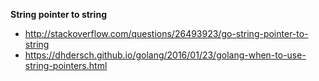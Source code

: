 **String pointer to string**

- http://stackoverflow.com/questions/26493923/go-string-pointer-to-string
- https://dhdersch.github.io/golang/2016/01/23/golang-when-to-use-string-pointers.html
